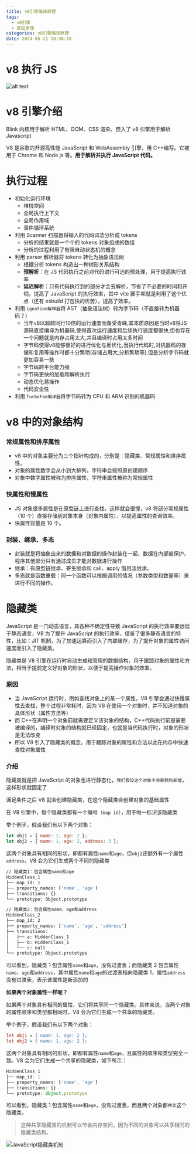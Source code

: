```yaml
---
title: v8引擎编译原理
tags:
  - v8引擎
  - 底层原理
categories: v8引擎编译原理
date: 2024-05-21 18:36:10
---
```


# v8 执行 JS

![alt text](/images/image123.png)

# v8 引擎介绍

Blink 内核用于解析 HTML、DOM、CSS 渲染、嵌入了 v8 引擎用于解析 Javascript

V8 是谷歌的开源高性能 JavaScript 和 WebAssembly 引擎，用 C++编写。它被用于 Chrome 和 Node.js 等。**用于解析并执行 JavaScript 代码。**

# 执行过程

- 初始化运行环境
  - 堆栈空间
  - 全局执行上下文
  - 全局作用域
  - 事件循环系统
- 利用 Scanner 扫描器将输入的代码词法分析成 tokens
  - 分析的结果就是一个个的 tokens 对象组成的数组
  - 分析的过程利用了有限自动状态机的概念
- 利用 parser 解析器将 tokens 转化为抽象语法树
  - 根据分析 tokens 构造出一种树形关系结构
  - **预解析**：在 JS 代码执行之前对代码进行可选的预处理，用于提高执行效率
  - **延迟解析**：只有代码执行到的部分才会去解析，节省了不必要的时间和开销，提高了 JavaScript 的执行效率，其中 vite 脚手架就是利用了这个优点（还有 esbuild 打包快的优势），提高了效率。
- 利用 `ignation解释器`将 AST（抽象语法树）转为字节码（不直接转为机器码？）
  - 当年v8以超越同行10倍的运行速度而备受青睐,其本质原因是当时v8将JS源码直接编译为机器码,使得首次运行速度和后续执行速度都很快,但也存在一个问题就是内存占用太大,并且编译时占用太多时间
  - 字节码使得v8能够很好的进行优化与反优化,当执行代码时,对机器码的存储和复用等操作时都十分繁琐(存储占用大,分析繁琐等),但是分析字节码就更加容易一些
  - 字节码跨平台能力强
  - 字节码更快的加载和解析执行
  - 动态优化易操作
  - 代码安全性
- 利用 `TurboFan编译器`将字节码转为 CPU 和 ARM 识别的机器码

# v8 中的对象结构

### 常规属性和排序属性

- v8 中的对象主要分为三个指针构成的，分别是：隐藏类、常规属性和排序属性。
- 对象的属性数字会从小到大排列，字符串会按照原创建顺序
- 对象中数字属性被称为排序属性，字符串属性被称为常规属性

### 快属性和慢属性

- JS 对象很多属性是在原型链上进行查找，这样就会很慢，v8 将部分常规属性（10 个）直接存储到对象本身（对象内属性），以提高属性的查询效率。
- 快属性容量是 10 个。

### 封装、继承、多态

- 封装就是将抽象出来的数据和对数据的操作封装在一起，数据在内部被保护，程序其他部分只有通过成员才能对数据进行操作
- 继承：有原型链继承、寄生继承和 call、apply 借用法继承。
- 多态就是函数重载：同一个函数可以根据调用的情况（参数类型和数量等）来进行不同的操作。

# 隐藏类

JavaScript 是一门动态语言，其各种不确定性导致 JavaScript 的执行效率要远低于静态语言，V8 为了提升 JavaScript 的执行效率，借鉴了很多静态语言的特性，比如：JIT 机制，为了加速运算而引入了内联缓存，为了提升对象的属性访问速度而引入了隐藏类。

隐藏类是 V8 引擎在运行时自动生成和管理的数据结构，用于跟踪对象的属性和方法，相当于提前定义好对象的形状，以便于提高操作对象的效率。

### 原因

- 当 JavaScript 运行时，例如查找对象上的某一个属性，V8 引擎会通过快慢属性去查找，整个过程非常耗时，因为 V8 在使用一个对象时，并不知道对象的具体形状（属性方法等）
- 而 C++在声明一个对象前就需要定义该对象的结构，C++代码执行前是需要被编译的，编译时对象的结构就已经固定，也就是当代码执行时，对象的形状是无法改变
- 所以 V8 引入了隐藏类的概念，用于跟踪对象的属性和方法以此在内存中快速查找对象属性

### 介绍

隐藏类就是把 JavaScript 的对象也进行静态化，`我们假设这个对象不会删除和新增`，这样形状就固定了

满足条件之后 V8 就会创建隐藏类，在这个隐藏类会创建对象的基础属性

在 V8 引擎中，每个隐藏类都有一个编号（`map id`），用于唯一标识该隐藏类

举个例子，假设我们有以下两个对象：

```javascript
let obj1 = { name: 1, age: 2 };
let obj2 = { name: 1, age: 2, address: 3 };
```

这两个对象具有相同的形状，即都有属性`name`和`age`，但`obj2`还额外有一个属性`address`。V8 会为它们生成两个不同的隐藏类

```sh
// 隐藏类1：包含属性name和age
HiddenClass_1
├── map_id: 1
├── property_names: ['name', 'age']
├── transitions: {}
└── prototype: Object.prototype

// 隐藏类2：包含属性name、age和address
HiddenClass_2
├── map_id: 2
├── property_names: ['name', 'age', 'address']
├── transitions:
│   ├── a: HiddenClass_1
│   ├── b: HiddenClass_1
│   └── c: null
└── prototype: Object.prototype
```

可以看到，隐藏类 1 包含属性`name`和`age`，没有过渡表；而隐藏类 2 包含属性`name`、`age`和`address`，其中属性`name`和`age`的过渡表指向隐藏类 1，属性`address`没有过渡表，表示该属性是新添加的

**如果两个对象属性一样呢？**

如果两个对象具有相同的属性，它们将共享同一个隐藏类。具体来说，当两个对象的属性顺序和类型都相同时，V8 会为它们生成一个共享的隐藏类。

举个例子，假设我们有以下两个对象：

```ini
let obj1 = { name: 1, age: 2 };
let obj2 = { name: 1, age: 2 };
```

这两个对象具有相同的形状，即都有属性`name`和`age`，且属性的顺序和类型完全一致。V8 会为它们生成一个共享的隐藏类，如下所示：

```javascript
HiddenClass_1
├── map_id: 1
├── property_names: ['name', 'age']
├── transitions: {}
└── prototype: Object.prototype
```

可以看到，隐藏类 1 包含属性`name`和`age`，没有过渡表，而且两个对象都`共享`这个隐藏类。

> 这种共享隐藏类的机制可以节省内存空间，因为不同的对象可以共享相同的隐藏类结构。

![JavaScript隐藏类机制](/images/Snipaste_2024-05-28_21-49-19.png)
